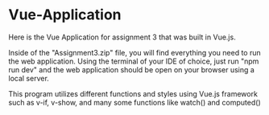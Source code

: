 # Vue-Application
Here is the Vue Application for assignment 3 that was built in Vue.js. 

Inside of the "Assignment3.zip" file, you will find everything you need to run the web application. Using the terminal of your IDE of choice, just run "npm run dev" and the web application should be open on your browser using a local server.

This program utilizes different functions and styles using Vue.js framework such as v-if, v-show, and many some functions like watch() and computed()
